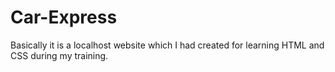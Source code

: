 # Car-Express
Basically it is a localhost website which I had created for learning HTML and CSS  during my training.
